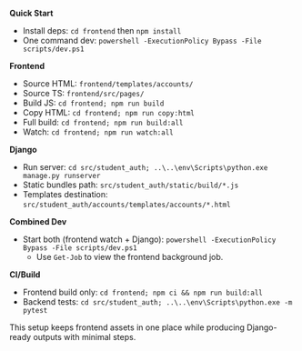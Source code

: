 **Quick Start**
- Install deps: `cd frontend` then `npm install`
- One command dev: `powershell -ExecutionPolicy Bypass -File scripts/dev.ps1`

**Frontend**
- Source HTML: `frontend/templates/accounts/`
- Source TS: `frontend/src/pages/`
- Build JS: `cd frontend; npm run build`
- Copy HTML: `cd frontend; npm run copy:html`
- Full build: `cd frontend; npm run build:all`
- Watch: `cd frontend; npm run watch:all`

**Django**
- Run server: `cd src/student_auth; ..\..\env\Scripts\python.exe manage.py runserver`
- Static bundles path: `src/student_auth/static/build/*.js`
- Templates destination: `src/student_auth/accounts/templates/accounts/*.html`

**Combined Dev**
- Start both (frontend watch + Django):
  `powershell -ExecutionPolicy Bypass -File scripts/dev.ps1`
  - Use `Get-Job` to view the frontend background job.

**CI/Build**
- Frontend build only: `cd frontend; npm ci && npm run build:all`
- Backend tests: `cd src/student_auth; ..\..\env\Scripts\python.exe -m pytest`

This setup keeps frontend assets in one place while producing Django-ready outputs with minimal steps.
